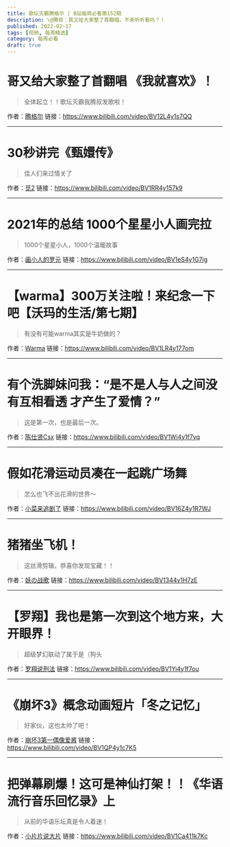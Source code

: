 ```yaml
---
title: 歌坛灭霸腾格尔 | B站每周必看第152期
description: \@腾叔：我又给大家整了首翻唱，不来听听看吗？！
published: 2022-02-17
tags: [视频, 每周精选]
category: 每周必看
draft: true
---
```


# 哥又给大家整了首翻唱 《我就喜欢》！
> 全体起立！！歌坛灭霸我腾叔发歌啦！

作者：[腾格尔](https://space.bilibili.com/386043247)
链接：https://www.bilibili.com/video/BV12L4y1s7QQ

---

# 30秒讲完《甄嬛传》
> 佳人们来过情关了

作者：[觅2](https://space.bilibili.com/1238329219)
链接：https://www.bilibili.com/video/BV1RR4y157k9

---

# 2021年的总结 1000个星星小人画完拉
> 1000个星星小人，1000个温暖故事

作者：[画小人的罗元](https://space.bilibili.com/28033852)
链接：https://www.bilibili.com/video/BV1eS4y1G7ig

---

# 【warma】300万关注啦！来纪念一下吧【沃玛的生活/第七期】
> 有没有可能warma其实是牛奶做的？

作者：[Warma](https://space.bilibili.com/53456)
链接：https://www.bilibili.com/video/BV1LR4y177om

---

# 有个洗脚妹问我：“是不是人与人之间没有互相看透 才产生了爱情？”
> 这是第一次，也是最后一次。

作者：[陈仕贤Csx](https://space.bilibili.com/410203688)
链接：https://www.bilibili.com/video/BV1Wi4y1f7yq

---

# 假如花滑运动员凑在一起跳广场舞
> 怎么也飞不出花滑的世界～

作者：[小菜来追剧了](https://space.bilibili.com/2130589656)
链接：https://www.bilibili.com/video/BV16Z4y1R7WJ

---

# 猪猪坐飞机！
> 这丝滑剪辑，恭喜你发现宝藏！！

作者：[妖の战歌](https://space.bilibili.com/18784364)
链接：https://www.bilibili.com/video/BV1344y1H7zE

---

# 【罗翔】我也是第一次到这个地方来，大开眼界！
> 超级梦幻联动了属于是（狗头

作者：[罗翔说刑法](https://space.bilibili.com/517327498)
链接：https://www.bilibili.com/video/BV1Yi4y1f7ou

---

# 《崩坏3》概念动画短片「冬之记忆」
> 好家伙，这也太帅了吧！

作者：[崩坏3第一偶像爱酱](https://space.bilibili.com/27534330)
链接：https://www.bilibili.com/video/BV1QP4y1c7K5

---

# 把弹幕刷爆！这可是神仙打架！！《华语流行音乐回忆录》上
> 从前的华语乐坛真是令人着迷！

作者：[小片片说大片](https://space.bilibili.com/10119428)
链接：https://www.bilibili.com/video/BV1Ca411k7Kc

